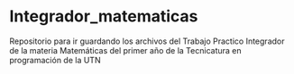 # Integrador_matematicas
Repositorio para ir guardando los archivos del Trabajo Practico Integrador de la materia Matemáticas del primer año de la Tecnicatura en programación de la UTN
